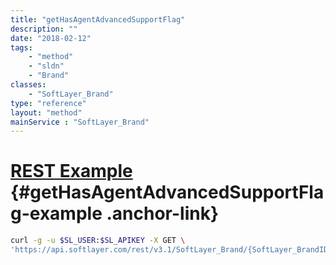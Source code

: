 ```yaml
---
title: "getHasAgentAdvancedSupportFlag"
description: ""
date: "2018-02-12"
tags:
    - "method"
    - "sldn"
    - "Brand"
classes:
    - "SoftLayer_Brand"
type: "reference"
layout: "method"
mainService : "SoftLayer_Brand"
---
```


# [REST Example](#getHasAgentAdvancedSupportFlag-example) <a href="/article/rest/"><i class="fas fa-question"></i></a> {#getHasAgentAdvancedSupportFlag-example .anchor-link} 
```bash
curl -g -u $SL_USER:$SL_APIKEY -X GET \
'https://api.softlayer.com/rest/v3.1/SoftLayer_Brand/{SoftLayer_BrandID}/getHasAgentAdvancedSupportFlag'
```
